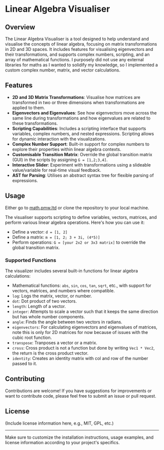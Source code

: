 # Linear Algebra Visualiser

## Overview

The Linear Algebra Visualiser is a tool designed to help understand and visualise the concepts of linear algebra, focusing on matrix transformations in 2D and 3D spaces. It includes features for visualising eigenvectors and their transformations, and supports complex numbers, scripting, and an array of mathematical functions. I purposely did not use any external libraries for maths as I wanted to solidify my knowledge, so I implemented a custom complex number, matrix, and vector calculations.

## Features

- **2D and 3D Matrix Transformations**: Visualise how matrices are transformed in two or three dimensions when transformations are applied to them.
- **Eigenvectors and Eigenvalues**: See how eigenvectors move across the same line during transformations and how eigenvalues are related to these transformations.
- **Scripting Capabilities**: Includes a scripting interface that supports variables, complex numbers, and nested expressions. Scripting allows for dynamic interaction with the visualizations.
- **Complex Number Support**: Built-in support for complex numbers to explore their properties within linear algebra contexts.
- **Customisable Transition Matrix**: Override the global transition matrix (GUI) in the scripts by assigning `G = [1,2;3,4]`.
- **Interactive Slider**: Experiment with transformations using a slideable value/variable for real-time visual feedback.
- **AST for Parsing**: Utilises an abstract syntax tree for flexible parsing of expressions.

## Usage

Either go to [math.pmw.ltd](https://math.pmw.ltd) or clone the repository to your local machine.

The visualiser supports scripting to define variables, vectors, matrices, and perform various linear algebra operations. Here's how you can use it:

- Define a vector: `d = [1, 2]`
- Define a matrix: `m = [1, 2; 3 + 3i, (4*5)]`
- Perform operations: `G = [your 2x2 or 3x3 matrix]` to override the global transition matrix.

### Supported Functions

The visualizer includes several built-in functions for linear algebra calculations:

- Mathematical functions: `abs`, `sin`, `cos`, `tan`, `sqrt`, etc., with support for vectors, matrices, and numbers where compatible.
- `log`: Logs the matrix, vector, or number.
- `dot`: Dot product of two vectors.
- `length`: Length of a vector.
- `integer`: Attempts to scale a vector such that it keeps the same direction but has whole number components.
- `angle`: Finds the angle between two vectors in radians.
- `eigenvectors`: For calculating eigenvectors and eigenvalues of matrices, note this is only for 2D matrices for now because of issues with the cubic root function.
- `transpose`: Tranposes a vector or a matrix.
- `cross`: Cross product is not a function but done by writing `Vec1 * Vec2`, the return is the cross product vector.
- `identity`: Creates an identity matrix with col and row of the number passed to it.

## Contributing

Contributions are welcome! If you have suggestions for improvements or want to contribute code, please feel free to submit an issue or pull request.

## License

(Include license information here, e.g., MIT, GPL, etc.)

---

Make sure to customize the installation instructions, usage examples, and license information according to your project's specifics.